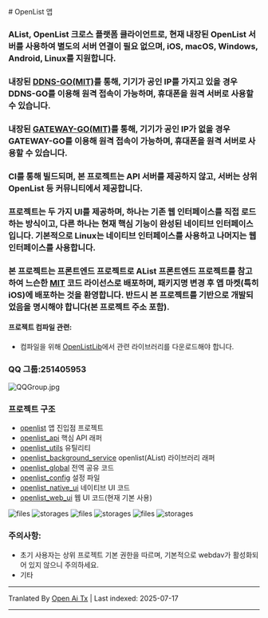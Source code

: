 <translate-content># OpenList 앱
### AList, OpenList 크로스 플랫폼 클라이언트로, 현재 내장된 OpenList 서버를 사용하여 별도의 서버 연결이 필요 없으며, iOS, macOS, Windows, Android, Linux를 지원합니다.

### 내장된 [DDNS-GO(MIT)](https://github.com/jeessy2/ddns-go)를 통해, 기기가 **공인 IP를 가지고 있을 경우** DDNS-GO를 이용해 원격 접속이 가능하며, 휴대폰을 원격 서버로 사용할 수 있습니다.

### 내장된 [GATEWAY-GO(MIT)](https://github.com/OpenIoTHub/gateway-go)를 통해, 기기가 **공인 IP가 없을 경우** GATEWAY-GO를 이용해 원격 접속이 가능하며, 휴대폰을 원격 서버로 사용할 수 있습니다.

### CI를 통해 빌드되며, 본 프로젝트는 API 서버를 제공하지 않고, 서버는 상위 OpenList 등 커뮤니티에서 제공합니다.
### 프로젝트는 두 가지 UI를 제공하며, 하나는 기존 웹 인터페이스를 직접 로드하는 방식이고, 다른 하나는 현재 핵심 기능이 완성된 네이티브 인터페이스입니다. 기본적으로 Linux는 네이티브 인터페이스를 사용하고 나머지는 웹 인터페이스를 사용합니다.

### 본 프로젝트는 프론트엔드 프로젝트로 AList 프론트엔드 프로젝트를 참고하여 느슨한 [MIT](LICENSE) 코드 라이선스로 배포하며, 패키지명 변경 후 앱 마켓(특히 iOS)에 배포하는 것을 환영합니다. 반드시 본 프로젝트를 기반으로 개발되었음을 명시해야 합니다(본 프로젝트 주소 포함).

#### 프로젝트 컴파일 관련:
* 컴파일을 위해 [OpenListLib](https://github.com/OpenListApp/OpenListLib/releases)에서 관련 라이브러리를 다운로드해야 합니다.

### QQ 그룹:251405953
![QQGroup.jpg](https://raw.githubusercontent.com/OpenListApp/OpenListApp/main/assets/images/contact/QQGroup.jpg)
### 프로젝트 구조
* [openlist](/lib/main.dart) 앱 진입점 프로젝트
* [openlist_api](/openlist_api) 핵심 API 래퍼
* [openlist_utils](/openlist_utils) 유틸리티
* [openlist_background_service](/openlist_background_service) openlist(AList) 라이브러리 래퍼
* [openlist_global](/openlist_global) 전역 공유 코드
* [openlist_config](/openlist_config) 설정 파일
* [openlist_native_ui](/openlist_native_ui) 네이티브 UI 코드
* [openlist_web_ui](/openlist_web_ui) 웹 UI 코드(현재 기본 사용)

![files](https://raw.githubusercontent.com/OpenListApp/OpenListApp/main/assets/images/android/files.png) ![storages](https://raw.githubusercontent.com/OpenListApp/OpenListApp/main/assets/images/macos/storages.png) ![files](https://raw.githubusercontent.com/OpenListApp/OpenListApp/main/assets/images/macos/files.png) ![storages](https://raw.githubusercontent.com/OpenListApp/OpenListApp/main/assets/images/ios/storages.png) ![files](https://raw.githubusercontent.com/OpenListApp/OpenListApp/main/assets/images/ios/files.png) ![storages](https://raw.githubusercontent.com/OpenListApp/OpenListApp/main/assets/images/windows/storages.png)

### 주의사항:
* 초기 사용자는 상위 프로젝트 기본 권한을 따르며, 기본적으로 webdav가 활성화되어 있지 않으니 주의하세요.
* 기타</translate-content>

---

Tranlated By [Open Ai Tx](https://github.com/OpenAiTx/OpenAiTx) | Last indexed: 2025-07-17

---
